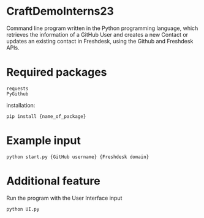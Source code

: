 # CraftDemoInterns23

Command line program written in the Python programming language, which retrieves the information of 
a GitHub User and creates a new Contact or updates an existing contact in Freshdesk, using the Github and Freshdesk APIs.

# Required packages
```
requests
PyGithub
```
installation:
```
pip install {name_of_package}
```

# Example input
```
python start.py {GitHub username} {Freshdesk domain}
```
# Additional feature
Run the program with the User Interface input
```
python UI.py
```



